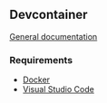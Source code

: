 ## Devcontainer

[General documentation]()

### Requirements

- [Docker](https://aka.ms/vscode-remote)
- [Visual Studio Code](https://code.visualstudio.com/)
